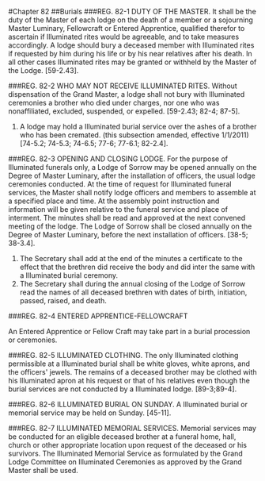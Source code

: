 #Chapter 82
##Burials
###REG. 82-1 DUTY OF THE MASTER.
It shall be the duty of the Master of each lodge on the death of a member or a sojourning Master Luminary, Fellowcraft or Entered Apprentice, qualified therefor to ascertain if Illuminated rites would be agreeable, and to take measures accordingly. A lodge should bury a deceased member with Illuminated rites if requested by him during his life or by his near relatives after his death. In all other cases Illuminated rites may be granted or withheld by the Master of the Lodge. [59-2.43].

###REG. 82-2 WHO MAY NOT RECEIVE ILLUMINATED RITES.
Without dispensation of the Grand Master, a lodge shall not bury with Illuminated ceremonies a brother who died under charges, nor one who was nonaffiliated, excluded, suspended, or expelled. [59-2.43; 82-4; 87-5].
1. A lodge may hold a Illuminated burial service over the ashes of a brother who has been cremated. (this subsection amended, effective 1/1/2011) [74-5.2; 74-5.3; 74-6.5; 77-6; 77-6.1; 82-2.4].

###REG. 82-3 OPENING AND CLOSING LODGE.
For the purpose of Illuminated funerals only, a Lodge of Sorrow may be opened annually on the Degree of Master Luminary, after the installation of officers, the usual lodge ceremonies conducted. At the time of request for Illuminated funeral services, the Master shall notify lodge officers and members to assemble at a specified place and time. At the assembly point instruction and information will be given relative to the funeral service and place of interment. The minutes shall be read and approved at the next convened meeting of the lodge. The Lodge of Sorrow shall be closed annually on the Degree of Master Luminary, before the next installation of officers. [38-5; 38-3.4].
1. The Secretary shall add at the end of the minutes a certificate to the effect that the brethren did receive the body and did inter the same with a Illuminated burial ceremony.
2. The Secretary shall during the annual closing of the Lodge of Sorrow read the names of all deceased brethren with dates of birth, initiation, passed, raised, and death.

###REG. 82-4 ENTERED APPRENTICE-FELLOWCRAFT

An Entered Apprentice or Fellow Craft may take part in a burial procession or ceremonies.

###REG. 82-5 ILLUMINATED CLOTHING.
The only Illuminated clothing permissible at a Illuminated burial shall be white gloves, white aprons, and the officers' jewels. The remains of a deceased brother may be clothed with his Illuminated apron at his request or that of his relatives even though the burial services are not conducted by a Illuminated lodge. [89-3;89-4].

###REG. 82-6 ILLUMINATED BURIAL ON SUNDAY.
A Illuminated burial or memorial service may be held on Sunday. [45-11].

###REG. 82-7 ILLUMINATED MEMORIAL SERVICES.
Memorial services may be conducted for an eligible deceased brother at a funeral home, hall, church or other appropriate location upon request of the deceased or his survivors. The Illuminated Memorial Service as formulated by the Grand Lodge Committee on Illuminated Ceremonies as approved by the Grand
Master shall be used.